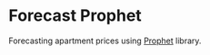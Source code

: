 # Forecast Prophet
Forecasting apartment prices using [Prophet](https://facebook.github.io/prophet/) library.

